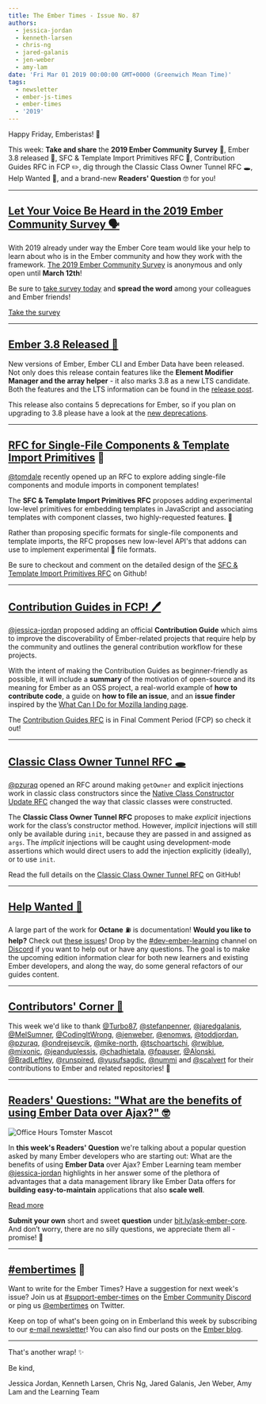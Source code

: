 ```yaml
---
title: The Ember Times - Issue No. 87
authors:
  - jessica-jordan
  - kenneth-larsen
  - chris-ng
  - jared-galanis
  - jen-weber
  - amy-lam
date: 'Fri Mar 01 2019 00:00:00 GMT+0000 (Greenwich Mean Time)'
tags:
  - newsletter
  - ember-js-times
  - ember-times
  - '2019'
---
```



Happy Friday, Emberistas! 🐹

This week: **Take and share** the **2019 Ember Community Survey** 🐹, Ember 3.8 released 🚀, SFC & Template Import Primitives RFC 🔬, Contribution Guides RFC in FCP ✏️, dig through the Classic Class Owner Tunnel RFC 🕳, Help Wanted 🚧, and a brand-new **Readers' Question** 🤓 for you!

---

## [Let Your Voice Be Heard in the 2019 Ember Community Survey 🗣](https://emberjs.com/ember-community-survey-2019/)

With 2019 already under way the Ember Core team would like your help to learn about who is in the Ember community and how they work with the framework. [The 2019 Ember Community Survey](https://emberjs.com/ember-community-survey-2019/) is anonymous and only open until **March 12th**!

Be sure to [take survey today](https://emberjs.com/ember-community-survey-2019/) and **spread the word** among your colleagues and Ember friends!

<a class="ember-button ember-button--centered" href="https://emberjs.com/ember-community-survey-2019/">Take the survey</a>

---

## [Ember 3.8 Released 🚀](https://emberjs.com/blog/2019/02/27/ember-3-8-released.html)

New versions of Ember, Ember CLI and Ember Data have been released. Not only does this release contain features like the **Element Modifier Manager and the array helper** - it also marks 3.8 as a new LTS candidate. Both the features and the LTS information can be found in the [release post](https://emberjs.com/blog/2019/02/27/ember-3-8-released.html).

This release also contains 5 deprecations for Ember, so if you plan on upgrading to 3.8 please have a look at the [new deprecations](https://emberjs.com/blog/2019/02/27/ember-3-8-released.html#toc_deprecations-5).

---

## [RFC for Single-File Components & Template Import Primitives](https://github.com/emberjs/rfcs/pull/454) 🔬
[@tomdale](https://github.com/tomdale) recently opened up an RFC to explore adding single-file components and module imports in component templates!

The **SFC & Template Import Primitives RFC** proposes adding experimental low-level primitives for embedding templates in JavaScript and associating templates with component classes, two highly-requested features. 🎉

Rather than proposing specific formats for single-file components and template imports, the RFC proposes new low-level API's that addons can use to implement experimental 🧪 file formats.

Be sure to checkout and comment on the detailed design of the [SFC & Template Import Primitives RFC](https://github.com/emberjs/rfcs/pull/454) on Github!

---

## [Contribution Guides in FCP! 🖊️](https://github.com/emberjs/rfcs/pull/446)

[@jessica-jordan](https://github.com/jessica-jordan) proposed adding an official **Contribution Guide** which aims to improve the discoverability of Ember-related projects that require help by the community and outlines the general contribution workflow for these projects.

With the intent of making the Contribution Guides as beginner-friendly as possible, it will include a **summary** of the motivation of open-source and its meaning for Ember as an OSS project, a real-world example of **how to contribute code**, a guide on **how to file an issue**, and an **issue finder** inspired by the [What Can I Do for Mozilla landing page](https://whatcanidoformozilla.org/).

<!--alex ignore period-->
The [Contribution Guides RFC](https://github.com/emberjs/rfcs/pull/446) is in Final Comment Period (FCP) so check it out!

---

## [Classic Class Owner Tunnel RFC 🕳](https://github.com/emberjs/rfcs/pull/451)

[@pzuraq](https://github.com/pzuraq) opened an RFC around making `getOwner` and explicit injections work in classic class constructors since the [Native Class Constructor Update RFC](https://github.com/emberjs/rfcs/blob/master/text/0337-native-class-constructor-update.md) changed the way that classic classes were constructed.

The **Classic Class Owner Tunnel RFC** proposes to make _explicit_ injections work for the class’s constructor method. However, _implicit_ injections will still only be available during `init`, because they are passed in and assigned as `args`. The _implicit_ injections will be caught using development-mode assertions which would direct users to add the injection explicitly (ideally), or to use `init`.

Read the full details on the [Classic Class Owner Tunnel RFC](https://github.com/emberjs/rfcs/pull/451) on GitHub!

---

## [Help Wanted 🚧](https://github.com/ember-learn/guides-source/issues?q=is%3Aopen+is%3Aissue+label%3A%22help+wanted%22+label%3AOctane)

A large part of the work for **Octane** ⛽️ is documentation! **Would you like to help?** Check out [these issues](https://github.com/ember-learn/guides-source/issues?q=is%3Aopen+is%3Aissue+label%3A%22help+wanted%22+label%3AOctane)! Drop by the [#dev-ember-learning](https://discordapp.com/channels/480462759797063690/480777444203429888) channel on [Discord](https://discordapp.com/invite/zT3asNS) if you want to help out or have any questions. The goal is to make the upcoming edition information clear for both new learners and existing Ember developers, and along the way, do some general refactors of our guides content.

---

## [Contributors' Corner 👏](https://guides.emberjs.com/release/contributing/repositories/)

<p>This week we'd like to thank <a href="https://github.com/Turbo87" target="gh-user">@Turbo87</a>, <a href="https://github.com/stefanpenner" target="gh-user">@stefanpenner</a>, <a href="https://github.com/jaredgalanis" target="gh-user">@jaredgalanis</a>, <a href="https://github.com/MelSumner" target="gh-user">@MelSumner</a>, <a href="https://github.com/CodingItWrong" target="gh-user">@CodingItWrong</a>, <a href="https://github.com/jenweber" target="gh-user">@jenweber</a>, <a href="https://github.com/enomws" target="gh-user">@enomws</a>, <a href="https://github.com/toddjordan" target="gh-user">@toddjordan</a>, <a href="https://github.com/pzuraq" target="gh-user">@pzuraq</a>, <a href="https://github.com/ondrejsevcik" target="gh-user">@ondrejsevcik</a>, <a href="https://github.com/mike-north" target="gh-user">@mike-north</a>, <a href="https://github.com/tschoartschi" target="gh-user">@tschoartschi</a>, <a href="https://github.com/rwjblue" target="gh-user">@rwjblue</a>, <a href="https://github.com/mixonic" target="gh-user">@mixonic</a>, <a href="https://github.com/jeanduplessis" target="gh-user">@jeanduplessis</a>, <a href="https://github.com/chadhietala" target="gh-user">@chadhietala</a>, <a href="https://github.com/fpauser" target="gh-user">@fpauser</a>, <a href="https://github.com/Alonski" target="gh-user">@Alonski</a>, <a href="https://github.com/BradLeftley" target="gh-user">@BradLeftley</a>, <a href="https://github.com/runspired" target="gh-user">@runspired</a>, <a href="https://github.com/yusufsagdic" target="gh-user">@yusufsagdic</a>, <a href="https://github.com/nummi" target="gh-user">@nummi</a> and <a href="https://github.com/scalvert" target="gh-user">@scalvert</a> for their contributions to Ember and related repositories! 💖</p>

---

## [Readers' Questions: "What are the benefits of using Ember Data over Ajax?" 🤓](https://discuss.emberjs.com/t/readers-questions-what-are-the-benefits-of-using-ember-data-over-ajax/16254)

<div class="blog-row">
  <img class="float-right small transparent padded" alt="Office Hours Tomster Mascot" title="Readers' Questions" src="/images/tomsters/officehours.png" />

  <p>In <strong>this week's Readers' Question</strong> we're talking about a popular question asked by many Ember developers who are starting out: What are the benefits of using <strong>Ember Data</strong> over Ajax?
  Ember Learning team member <a href="https://github.com/jessica-jordan" target="jj">@jessica-jordan</a> highlights in her answer some of the plethora of advantages that a data management library like Ember Data offers for <strong>building easy-to-maintain</strong> applications that also <strong>scale well</strong>.</p>

  <p>
    <a class="ember-button" href="https://discuss.emberjs.com/t/readers-questions-what-are-the-benefits-of-using-ember-data-over-ajax/16254">Read more</a>
  </p>
</div>

<div class="blog-row">
  <p><strong>Submit your own</strong> short and sweet <strong>question</strong> under <a href="https://bit.ly/ask-ember-core" target="rq">bit.ly/ask-ember-core</a>. And don’t worry, there are no silly questions, we appreciate them all - promise! 🤞</p>
</div>

---

## [#embertimes](https://emberjs.com/blog/tags/newsletter.html) 📰

Want to write for the Ember Times? Have a suggestion for next week's issue? Join us at [#support-ember-times](https://discordapp.com/channels/480462759797063690/485450546887786506) on the [Ember Community Discord](https://discordapp.com/invite/zT3asNS) or ping us [@embertimes](https://twitter.com/embertimes) on Twitter.

Keep on top of what's been going on in Emberland this week by subscribing to our [e-mail newsletter](https://the-emberjs-times.ongoodbits.com/)! You can also find our posts on the [Ember blog](https://emberjs.com/blog/tags/newsletter.html).

---


That's another wrap! ✨

Be kind,

Jessica Jordan, Kenneth Larsen, Chris Ng, Jared Galanis, Jen Weber, Amy Lam and the Learning Team
